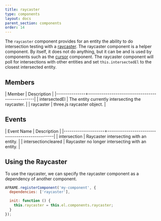 ```yaml
---
title: raycaster
type: components
layout: docs
parent_section: components
order: 14
---
```


The `raycaster` component provides for an entity the ability to do intersection testing with a [raycaster](https://en.wikipedia.org/wiki/Ray_casting). The raycaster component is a helper component. By itself, it does not do anything, but it can be and is used by components such as the [cursor](cursor.html) component. The raycaster component will poll for intersections with other entities and set `this.intersectedEl` to the closest intersected entity.

## Members

| Member        | Description                                      |
|---------------+--------------------------------------------------|
| intersectedEl | The entity currently intersecting the raycaster. |
| raycaster     | three.js raycaster object.                       |

## Events

| Event Name          | Description                                      |
|---------------------+--------------------------------------------------|
| intersection        | Raycaster intersecting with an entity.           |
| intersectioncleared | Raycaster no longer intersecting with an entity. |

## Using the Raycaster

To use the raycaster, we can specify the raycaster component as a dependency of another component.

```js
AFRAME.registerComponent('my-component', {
  dependencies: ['raycaster'],

  init: function () {
    this.raycaster = this.el.components.raycaster;
  }
});
```
